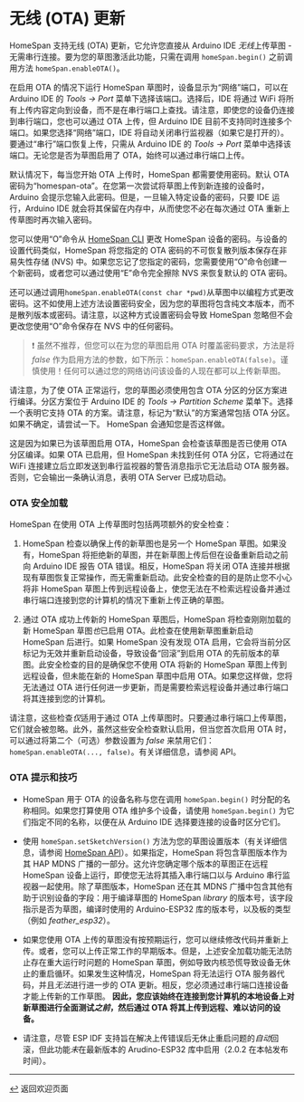 <!---
<p>时间：2023.7.26翻译</p>
-->

# 无线 (OTA) 更新

HomeSpan 支持无线 (OTA) 更新，它允许您直接从 Arduino IDE *无线*上传草图 - 无需串行连接。要为您的草图激活此功能，只需在调用 `homeSpan.begin()` 之前调用方法 `homeSpan.enableOTA()`。

在启用 OTA 的情况下运行 HomeSpan 草图时，设备显示为“网络”端口，可以在 Arduino IDE 的 *Tools → Port* 菜单下选择该端口。选择后，IDE 将通过 WiFi 将所有上传内容定向到设备，而不是在串行端口上查找。请注意，即使您的设备仍连接到串行端口，您也可以通过 OTA 上传，但 Arduino IDE 目前不支持同时连接多个端口。如果您选择“网络”端口，IDE 将自动关闭串行监视器（如果它是打开的）。要通过“串行”端口恢复上传，只需从 Arduino IDE 的 *Tools → Port* 菜单中选择该端口。无论您是否为草图启用了 OTA，始终可以通过串行端口上传。

默认情况下，每当您开始 OTA 上传时，HomeSpan 都需要使用密码。默认 OTA 密码为“homespan-ota”。在您第一次尝试将草图上传到新连接的设备时，Arduino 会提示您输入此密码。但是，一旦输入特定设备的密码，只要 IDE 运行，Arduino IDE 就会将其保留在内存中，从而使您不必在每次通过 OTA 重新上传草图时再次输入密码。

您可以使用“O”命令从 [HomeSpan CLI](./CLI.md) 更改 HomeSpan 设备的密码。与设备的设置代码类似，HomeSpan 将您指定的 OTA 密码的不可恢复散列版本保存在非易失性存储 (NVS) 中。如果您忘记了您指定的密码，您需要使用“O”命令创建一个新密码，或者您可以通过使用“E”命令完全擦除 NVS 来恢复默认的 OTA 密码。

还可以通过调用`homeSpan.enableOTA(const char *pwd)`从草图中以编程方式更改密码。这不如使用上述方法设置密码安全，因为您的草图将包含纯文本版本，而不是散列版本或密码。请注意，以这种方式设置密码会导致 HomeSpan 忽略但不会更改您使用“O”命令保存在 NVS 中的任何密码。

> :exclamation: 虽然不推荐，但您可以在为您的草图启用 OTA 时覆盖密码要求，方法是将 *false* 作为启用方法的参数，如下所示：`homeSpan.enableOTA(false)`。谨慎使用！任何可以通过您的网络访问该设备的人现在都可以上传新草图。

请注意，为了使 OTA 正常运行，您的草图必须使用包含 OTA 分区的分区方案进行编译。分区方案位于 Arduino IDE 的 *Tools → Partition Scheme* 菜单下。选择一个表明它支持 OTA 的方案。请注意，标记为“默认”的方案通常包括 OTA 分区。如果不确定，请尝试一下。 HomeSpan 会通知您是否这样做。

这是因为如果已为该草图启用 OTA，HomeSpan 会检查该草图是否已使用 OTA 分区编译。如果 OTA 已启用，但 HomeSpan 未找到任何 OTA 分区，它将通过在 WiFi 连接建立后立即发送到串行监视器的警告消息指示它无法启动 OTA 服务器。否则，它会输出一条确认消息，表明 OTA Server 已成功启动。

### OTA 安全加载

HomeSpan 在使用 OTA 上传草图时包括两项额外的安全检查：

1. HomeSpan 检查以确保上传的新草图也是另一个 HomeSpan 草图。如果没有，HomeSpan 将拒绝新的草图，并在新草图上传后但在设备重新启动之前向 Arduino IDE 报告 OTA 错误。相反，HomeSpan 将关闭 OTA 连接并根据现有草图恢复正常操作，而无需重新启动。此安全检查的目的是防止您不小心将非 HomeSpan 草图上传到远程设备上，使您无法在不检索远程设备并通过串行端口连接到您的计算机的情况下重新上传正确的草图。

1. 通过 OTA 成功上传新的 HomeSpan 草图后，HomeSpan 将检查刚刚加载的新 HomeSpan 草图*也*已启用 OTA。此检查在使用新草图重新启动 HomeSpan 后进行。如果 HomeSpan 没有发现 OTA 启用，它会将当前分区标记为无效并重新启动设备，导致设备“回滚”到启用 OTA 的先前版本的草图。此安全检查的目的是确保您不使用 OTA 将新的 HomeSpan 草图上传到远程设备，但未能在新的 HomeSpan 草图中启用 OTA。如果您这样做，您将无法通过 OTA 进行任何进一步更新，而是需要检索远程设备并通过串行端口将其连接到您的计算机。

请注意，这些检查*仅*适用于通过 OTA 上传草图时。只要通过串行端口上传草图，它们就会被忽略。此外，虽然这些安全检查默认启用，但当您首次启用 OTA 时，可以通过将第二个（可选）参数设置为 *false* 来禁用它们：`homeSpan.enableOTA(..., false)`。有关详细信息，请参阅 API。

### OTA 提示和技巧

* HomeSpan 用于 OTA 的设备名称与您在调用 `homeSpan.begin()` 时分配的名称相同。如果您打算使用 OTA 维护多个设备，请使用 `homeSpan.begin()` 为它们指定不同的名称，以便在从 Arduino IDE 选择要连接的设备时区分它们。

* 使用 `homeSpan.setSketchVersion()` 方法为您的草图设置版本（有关详细信息，请参阅 [HomeSpan API](Reference.md)）。如果指定，HomeSpan 将包含草图版本作为其 HAP MDNS 广播的一部分。这允许您确定哪个版本的草图正在远程 HomeSpan 设备上运行，即使您无法将其插入串行端口以与 Arduino 串行监视器一起使用。除了草图版本，HomeSpan 还在其 MDNS 广播中包含其他有助于识别设备的字段：用于编译草图的 HomeSpan *library* 的版本号，该字段指示是否为草图，编译时使用的 Arduino-ESP32 库的版本号，以及板的类型（例如 *feather_esp32*）。

* 如果您使用 OTA 上传的草图没有按预期运行，您可以继续修改代码并重新上传。或者，您可以上传正常工作的早期版本。但是，上述安全加载功能无法防止存在重大运行时问题的 HomeSpan 草图，例如导致内核恐慌导致设备无休止的重启循环。如果发生这种情况，HomeSpan 将无法运行 OTA 服务器代码，并且*无法*进行进一步的 OTA 更新。相反，您必须通过串行端口连接设备才能上传新的工作草图。 **因此，您应该始终在连接到您计算机的本地设备上对新草图进行全面测试*之前*，然后通过 OTA 将其上传到远程、难以访问的设备。**

* 请注意，尽管 ESP IDF 支持旨在解决上传错误后无休止重启问题的*自动*回滚，但此功能*未*在最新版本的 Arudino-ESP32 库中启用（2.0.2 在本帖发布时间）。

---

[↩️](../README.md) 返回欢迎页面


